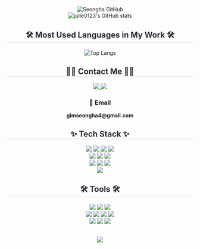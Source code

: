 <!-- 🌟 Header -->
<div align="center">
  <img src="https://capsule-render.vercel.app/api?type=transparent&fontColor=98a6ff&text=Seongha%20GitHub&height=150&fontSize=60&descAlignY=75&descAlign=60" alt="Seongha GitHub">
</div>

<div align="center">
  <img src="https://github-readme-stats.vercel.app/api?username=julle0123&show_icons=true&theme=tokyonight" alt="julle0123's GitHub stats">
</div>


<div align="center">
  <h2 style="border-bottom: 1px solid #d8dee4; color: #282d33;">🛠️ Most Used Languages in My Work 🛠️</h2>
  <img src="https://github-readme-stats.vercel.app/api/top-langs/?username=julle0123&layout=compact&theme=tokyonight" alt="Top Langs" />

</div>


<!-- 📬 Contact Me -->
<div align="center">
  <h2 style="border-bottom: 1px solid #d8dee4; color: #282d33;">🧑‍💻 Contact Me 🧑‍💻</h2>
  <a href="https://smart-servant-56d.notion.site/1ea6649b73d680988fdbfb20d72dbcb0?pvs=74" target="_blank">
    <img src="https://img.shields.io/badge/Notion-000000?style=for-the-badge&logo=Notion&logoColor=white">
  </a>
  <a href="mailto:gimseongha4@gmail.com">
    <img src="https://img.shields.io/badge/Gmail-EA4335?style=for-the-badge&logo=Gmail&logoColor=white">
  </a>

  <h3>📧 Email</h3>
  <p><strong>gimseongha4@gmail.com</strong></p>
</div>

<!-- 💻 Tech Stack -->
<div align="center">
  <h2 style="border-bottom: 1px solid #d8dee4; color: #282d33;">✨ Tech Stack ✨</h2>
  <p>
    <!-- Programming Languages -->
    <img src="https://img.shields.io/badge/Python-3776AB?style=for-the-badge&logo=Python&logoColor=white">
    <img src="https://img.shields.io/badge/Java-007396?style=for-the-badge&logo=Java&logoColor=white">
    <img src="https://img.shields.io/badge/C++-00599C?style=for-the-badge&logo=C%2B%2B&logoColor=white">
    <img src="https://img.shields.io/badge/C%23-239120?style=for-the-badge&logo=C-Sharp&logoColor=white"><br>
    <img src="https://img.shields.io/badge/FastAPI-009688?style=for-the-badge&logo=FastAPI&logoColor=white">
    <img src="https://img.shields.io/badge/Spring Boot-6DB33F?style=for-the-badge&logo=SpringBoot&logoColor=white">
    <img src="https://img.shields.io/badge/ASP.NET-512BD4?style=for-the-badge&logo=dotnet&logoColor=white"><br>  
    <img src="https://img.shields.io/badge/MySQL-4479A1?style=for-the-badge&logo=MySQL&logoColor=white">
    <img src="https://img.shields.io/badge/MariaDB-003545?style=for-the-badge&logo=MariaDB&logoColor=white">
    <img src="https://img.shields.io/badge/Microsoft%20SQL%20Server-CC2927?style=for-the-badge&logo=Microsoft%20SQL%20Server&logoColor=white"><br>
    <img src="https://img.shields.io/badge/OpenCV-5C3EE8?style=for-the-badge&logo=OpenCV&logoColor=white">
  </p>
</div>

<!-- 🛠️ Tools -->
<div align="center">
  <h2 style="border-bottom: 1px solid #d8dee4; color: #282d33;">🛠️ Tools 🛠️</h2>
  <p>
    <img src="https://img.shields.io/badge/Notion-000000?style=for-the-badge&logo=Notion&logoColor=white">
    <img src="https://img.shields.io/badge/GitHub-181717?style=for-the-badge&logo=GitHub&logoColor=white">
    <img src="https://img.shields.io/badge/Docker-2496ED?style=for-the-badge&logo=Docker&logoColor=white"><br>
    <img src="https://img.shields.io/badge/VSCode-007ACC?style=for-the-badge&logo=Visual%20Studio%20Code&logoColor=white">
    <img src="https://img.shields.io/badge/IntelliJ IDEA-000000?style=for-the-badge&logo=IntelliJIDEA&logoColor=white">
    <img src="https://img.shields.io/badge/Jupyter-F37626?style=for-the-badge&logo=Jupyter&logoColor=white">
    <img src="https://img.shields.io/badge/Visual Studio-5C2D91?style=for-the-badge&logo=Visual%20Studio&logoColor=white"><br>
    <img src="https://img.shields.io/badge/PyCharm-000000?style=for-the-badge&logo=PyCharm&logoColor=white">
    <img src="https://img.shields.io/badge/Eclipse IDE-2C2255?style=for-the-badge&logo=Eclipse&logoColor=white">
    <img src="https://img.shields.io/badge/Arduino-00979D?style=for-the-badge&logo=Arduino&logoColor=white">
  </p>
</div>
<br/>  

<div align="center">
<img src="https://komarev.com/ghpvc/?username=julle0123&&style=flat-square" align="center" />
</div>  
